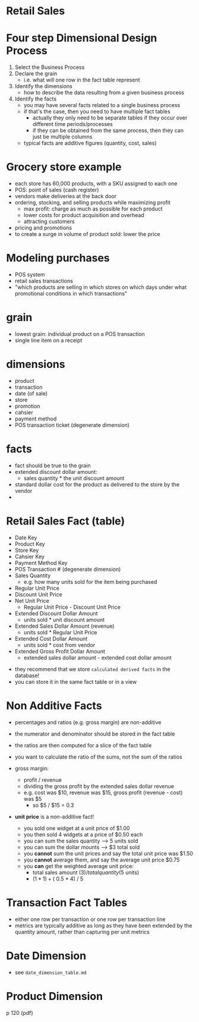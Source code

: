 # Retail Sales

# Four step Dimensional Design Process

1. Select the Business Process
2. Declare the grain
    - i.e. what will one row in the fact table represent
3. Identify the dimensions
    - how to describe the data resulting from a given business process  
4. Identify the facts
    - you may have several facts related to a single business process
    - if that's the case, then you need to have multiple fact tables
        - actually they only need to be separate tables if they occur over different time periods/processes
        - if they can be obtained from the same process, then they can just be multiple columns  
    - typical facts are additive figures (quantity, cost, sales)



# Grocery store example

- each store has 60,000 products, with a SKU assigned to each one
- POS: point of sales (cash register)
- vendors make deliveries at the back door
- ordering, stocking, and selling products while maximizing profit 
    - max profit: charge as much as possible for each product
    - lower costs for product acquisition and overhead
    - attracting customers 
- pricing and promotions 
- to create a surge in volume of product sold: lower the price 


# Modeling purchases 

- POS system
- retail sales transactions
- "which products are selling in which stores on which days under what promotional conditions in which transactions" 

# grain

- lowest grain: individual product on a POS transaction
- single line item on a receipt

# dimensions

- product
- transaction 
- date (of sale)
- store
- promotion 
- cahsier 
- payment method 
- POS transaction ticket (degenerate dimension)  

# facts  

- fact should be true to the grain
- extended discount dollar amount:
    - sales quantity * the unit discount amount
- standard dollar cost for the product as delivered to the store by the vendor
- 

# Retail Sales Fact (table)  

- Date Key
- Product Key
- Store Key
- Cahsier Key
- Payment Method Key
- POS Transaction # (degenerate dimension)
- Sales Quantity 
    - e.g. how many units sold for the item being purchased
- Regular Unit Price
- Discount Unit Price
- Net Unit Price
    - Regular Unit Price - Discount Unit Price 
- Extended Discount Dollar Amount
    - units sold * unit discount amount 
- Extended Sales Dollar Amount (revenue)
    - units sold * Regular Unit Price
- Extended Cost Dollar Amount
    - units sold * cost from vendor 
- Extended Gross Profit Dollar Amount
    -  extended sales dollar amount -  extended cost dollar amount


* they recommend that we store `calculated derived facts` in the database! 
* you can store it in the same fact table or in a view


# Non Additive Facts  

- percentages and ratios (e.g. gross margin) are non-additive 
- the numerator and denominator should be stored in the fact table 
- the ratios are then computed for a slice of the fact table
- you want to calculate the ratio of the sums, not the sum of the ratios 

- gross margin:
    - profit / revenue 
    - dividing the gross profit by the extended sales dollar revenue
    - e.g. cost was $10, revenue was $15, gross profit (revenue - cost) was $5
        - so $5 / $15 = 0.3

- **unit price** is a non-additive fact!
    - you sold one widget at a unit price of $1.00
    - you then sold 4 widgets at a price of $0.50 each 
    - you can sum the sales quantity --> 5 units sold
    - you can sum the dollar mounts --> $3 total sold 
    - you **cannot** sum the unit prices and say the total unit price was $1.50
    - you **cannot** average them, and say the average unit price $0.75
    - you **can** get the weighted average unit price:
        - total sales amount ($3) / total quantity ($5 units) 
        - ($1 * 1) + ($ 0.5 * 4) / 5 

# Transaction Fact Tables  

- either one row per transaction or one row per transaction line
- metrics are typically additive as long as they have been extended by the quantity amount, rather than capturing per unit metrics

# Date Dimension 

- see `date_dimension_table.md`

# Product Dimension

p 120 (pdf)
